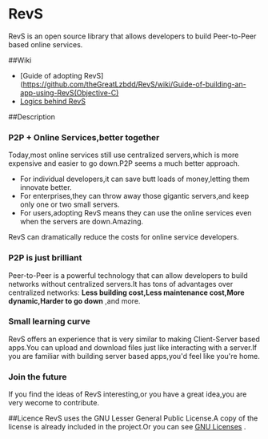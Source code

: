 RevS
================

RevS is an open source library that allows developers to build Peer-to-Peer based online services.

##Wiki
 * [Guide of adopting RevS](https://github.com/theGreatLzbdd/RevS/wiki/Guide-of-building-an-app-using-RevS(Objective-C)
 * [Logics behind RevS](https://github.com/theGreatLzbdd/RevS/wiki/Logics-behind-RevS)

##Description

### P2P + Online Services,better together
Today,most online services still use centralized servers,which is more expensive and easier to go down.P2P seems a much better approach.
 * For individual developers,it can save butt loads of money,letting them innovate better.
 * For enterprises,they can throw away those gigantic servers,and keep only one or two small servers.
 * For users,adopting RevS means they can use the online services even when the servers are down.Amazing.  

RevS can dramatically reduce the costs for online service developers.

### P2P is just brilliant
Peer-to-Peer is a powerful technology that can allow developers to build networks without centralized servers.It has tons of advantages over centralized networks: **Less building cost,Less maintenance cost,More dynamic,Harder to go down** ,and more.

### Small learning curve
RevS offers an experience that is very similar to making Client-Server based apps.You can upload and download files just like interacting with a server.If you are familiar with building server based apps,you'd feel like you're home.

### Join the future
If you find the ideas of RevS interesting,or you have a great idea,you are very wecome to contribute.

##Licence
RevS uses the GNU Lesser General Public License.A copy of the license is already included in the project.Or you can see [GNU Licenses](http://www.gnu.org/licenses/) .

